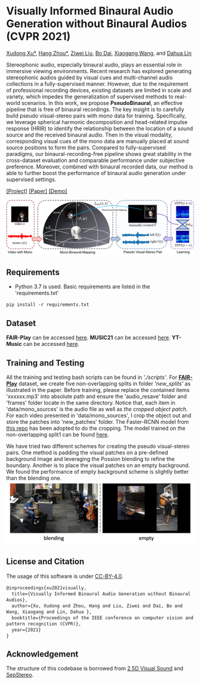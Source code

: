 # Visually Informed Binaural Audio Generation without Binaural Audios (CVPR 2021)

[Xudong Xu*](https://sheldontsui.github.io/), [Hang Zhou*](https://hangz-nju-cuhk.github.io/), [Ziwei Liu](https://liuziwei7.github.io/), [Bo Dai](http://daibo.info/), [Xiaogang Wang](http://www.ee.cuhk.edu.hk/~xgwang/), and [Dahua Lin](http://dahua.me)

Stereophonic audio, especially binaural audio, plays an essential role in immersive viewing environments. Recent research has explored generating stereophonic audios guided by visual cues and multi-channel audio collections in a fully-supervised manner. However, due to the requirement of professional recording devices, existing datasets are limited in scale and variety, which impedes the generalization of supervised methods to real-world scenarios. In this work, we propose **PseudoBinaural**, an effective pipeline that is free of binaural recordings. The key insight is to carefully build pseudo visual-stereo pairs with mono data for training. Specifically, we leverage spherical harmonic decomposition and head-related impulse response (HRIR) to identify the relationship between the location of a sound source and the received binaural audio. Then in the visual modality, corresponding visual cues of the mono data are manually placed at sound source positions to form the pairs. Compared to fully-supervised paradigms, our binaural-recording-free pipeline shows great stability in the cross-dataset evaluation and comparable performance under subjective preference. Moreover, combined with binaural recorded data, our method is able to further boost the performance of binaural audio generation under supervised settings.

[[Project]](https://sheldontsui.github.io/projects/PseudoBinaural) [[Paper]](https://arxiv.org/abs/2104.06162) [[Demo]](https://youtu.be/r-uC2MyAWQc)

<img src='docs/teaser.png' width=880>

## Requirements
* Python 3.7 is used. Basic requirements are listed in the 'requirements.txt'
```
pip install -r requirements.txt 
```

## Dataset

**FAIR-Play** can be accessed [here](https://github.com/facebookresearch/FAIR-Play).
**MUSIC21** can be accessed [here](https://github.com/roudimit/MUSIC_dataset).
**YT-Music** can be accessed [here](https://github.com/pedro-morgado/spatialaudiogen).

## Training and Testing

All the training and testing bash scripts can be found in *'./scripts'*. For [**FAIR-Play**](https://github.com/facebookresearch/FAIR-Play) dataset, we create five non-overlapping splits in folder *'new_splits'* as illustrated in the paper. Before training, please replace the contained items 'xxxxxx.mp3' into absolute path and ensure the 'audio\_resave' folder and 'frames' folder locate in the same directory.
Notice that, each item in 'data/mono\_sources' is the audio file as well as *the cropped object patch*. For each video presented in 'data/mono\_sources', I crop the object out and store the patches into 'new\_patches' folder. The Faster-RCNN model from [this repo](https://github.com/rhgao/co-separation) has been adopted to do the cropping. 
The model trained on the non-overlapping split1 can be found [here](https://drive.google.com/drive/folders/1F13jx4XV6mOI46yE8FXJNqHIi4U3W7Vm?usp=sharing).

We have tried two different schemes for creating the pseudo visual-stereo pairs. One method is padding the visual patches on a pre-defined background image and leveraging the Possion blending to refine the boundary. Another is to place the visual patches on an empty background. We found the performance of empty background scheme is slightly better than the blending one.
<img src='docs/diff-background.png' width=800>

## License and Citation
The usage of this software is under [CC-BY-4.0](https://github.com/SheldonTsui/PseudoBinaural_CVPR2021/blob/master/LICENSE).
```
@inproceedings{xu2021visually,
  title={Visually Informed Binaural Audio Generation without Binaural Audios},
  author={Xu, Xudong and Zhou, Hang and Liu, Ziwei and Dai, Bo and Wang, Xiaogang and Lin, Dahua },
  booktitle={Proceedings of the IEEE conference on computer vision and pattern recognition (CVPR)},
  year={2021}
}
```

## Acknowledgement
The structure of this codebase is borrowed from [2.5D Visual Sound](https://github.com/facebookresearch/2.5D-Visual-Sound) and [SepStereo](https://github.com/SheldonTsui/SepStereo_ECCV2020).

